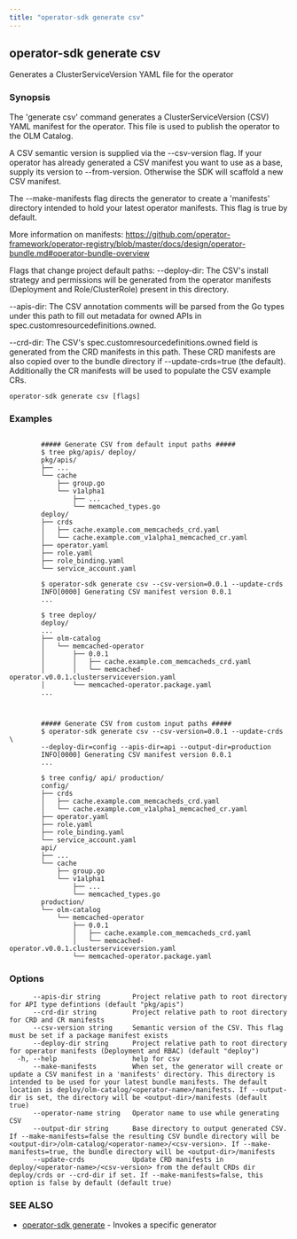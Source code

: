 ```yaml
---
title: "operator-sdk generate csv"
---
```

## operator-sdk generate csv

Generates a ClusterServiceVersion YAML file for the operator

### Synopsis

The 'generate csv' command generates a ClusterServiceVersion (CSV) YAML manifest
for the operator. This file is used to publish the operator to the OLM Catalog.

A CSV semantic version is supplied via the --csv-version flag. If your operator
has already generated a CSV manifest you want to use as a base, supply its
version to --from-version. Otherwise the SDK will scaffold a new CSV manifest.

The --make-manifests flag directs the generator to create a 'manifests' directory
intended to hold your latest operator manifests. This flag is true by default.

More information on manifests:
https://github.com/operator-framework/operator-registry/blob/master/docs/design/operator-bundle.md#operator-bundle-overview

Flags that change project default paths:
  --deploy-dir:
    The CSV's install strategy and permissions will be generated from the operator manifests
    (Deployment and Role/ClusterRole) present in this directory.

  --apis-dir:
    The CSV annotation comments will be parsed from the Go types under this path to
    fill out metadata for owned APIs in spec.customresourcedefinitions.owned.

  --crd-dir:
    The CSV's spec.customresourcedefinitions.owned field is generated from the CRD manifests
    in this path. These CRD manifests are also copied over to the bundle directory if
    --update-crds=true (the default). Additionally the CR manifests will be used to populate
    the CSV example CRs.


```
operator-sdk generate csv [flags]
```

### Examples

```

		##### Generate CSV from default input paths #####
		$ tree pkg/apis/ deploy/
		pkg/apis/
		├── ...
		└── cache
			├── group.go
			└── v1alpha1
				├── ...
				└── memcached_types.go
		deploy/
		├── crds
		│   ├── cache.example.com_memcacheds_crd.yaml
		│   └── cache.example.com_v1alpha1_memcached_cr.yaml
		├── operator.yaml
		├── role.yaml
		├── role_binding.yaml
		└── service_account.yaml

		$ operator-sdk generate csv --csv-version=0.0.1 --update-crds
		INFO[0000] Generating CSV manifest version 0.0.1
		...

		$ tree deploy/
		deploy/
		...
		├── olm-catalog
		│   └── memcached-operator
		│       ├── 0.0.1
		│       │   ├── cache.example.com_memcacheds_crd.yaml
		│       │   └── memcached-operator.v0.0.1.clusterserviceversion.yaml
		│       └── memcached-operator.package.yaml
		...



		##### Generate CSV from custom input paths #####
		$ operator-sdk generate csv --csv-version=0.0.1 --update-crds \
		--deploy-dir=config --apis-dir=api --output-dir=production
		INFO[0000] Generating CSV manifest version 0.0.1
		...

		$ tree config/ api/ production/
		config/
		├── crds
		│   ├── cache.example.com_memcacheds_crd.yaml
		│   └── cache.example.com_v1alpha1_memcached_cr.yaml
		├── operator.yaml
		├── role.yaml
		├── role_binding.yaml
		└── service_account.yaml
		api/
		├── ...
		└── cache
			├── group.go
			└── v1alpha1
				├── ...
				└── memcached_types.go
		production/
		└── olm-catalog
			└── memcached-operator
				├── 0.0.1
				│   ├── cache.example.com_memcacheds_crd.yaml
				│   └── memcached-operator.v0.0.1.clusterserviceversion.yaml
				└── memcached-operator.package.yaml

```

### Options

```
      --apis-dir string        Project relative path to root directory for API type defintions (default "pkg/apis")
      --crd-dir string         Project relative path to root directory for CRD and CR manifests
      --csv-version string     Semantic version of the CSV. This flag must be set if a package manifest exists
      --deploy-dir string      Project relative path to root directory for operator manifests (Deployment and RBAC) (default "deploy")
  -h, --help                   help for csv
      --make-manifests         When set, the generator will create or update a CSV manifest in a 'manifests' directory. This directory is intended to be used for your latest bundle manifests. The default location is deploy/olm-catalog/<operator-name>/manifests. If --output-dir is set, the directory will be <output-dir>/manifests (default true)
      --operator-name string   Operator name to use while generating CSV
      --output-dir string      Base directory to output generated CSV. If --make-manifests=false the resulting CSV bundle directory will be <output-dir>/olm-catalog/<operator-name>/<csv-version>. If --make-manifests=true, the bundle directory will be <output-dir>/manifests
      --update-crds            Update CRD manifests in deploy/<operator-name>/<csv-version> from the default CRDs dir deploy/crds or --crd-dir if set. If --make-manifests=false, this option is false by default (default true)
```

### SEE ALSO

* [operator-sdk generate](../operator-sdk_generate)	 - Invokes a specific generator

